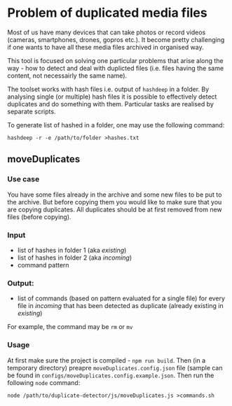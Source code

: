 # Problem of duplicated media files

Most of us have many devices that can take photos or record videos (cameras, smartphones, drones, gopros etc.). 
It become pretty challenging if one wants to have all these media files archived in organised way. 

This tool is focused on solving one particular problems that arise along the way - how to detect and deal with duplicted files (i.e. files having the same content, not necessairly the same name).

The toolset works with hash files i.e. output of `hashdeep` in a folder. By analysing single (or multiple) hash files it is possible to effectively detect duplicates and do something with them. Particular tasks are realised by separate scripts. 

To generate list of hashed in a folder, one may use the following command: 
```
hashdeep -r -e /path/to/folder >hashes.txt
```

## moveDuplicates

### Use case 
You have some files already in the archive and some new files to be put to the archive. But before copying them you would like to make sure that you are copying duplicates. 
All duplicates should be at first removed from new files (before copying). 

### Input 
- list of hashes in folder 1 (aka *existing*)
- list of hashes in folder 2 (aka *incoming*)
- command pattern 

### Output: 
- list of commands (based on pattern evaluated for a single file) for every file in *incoming* that has been detected as duplicate (already existing in *existing*)

For example, the command may be `rm` or `mv`  

### Usage

At first make sure the project is compiled - `npm run build`. 
Then (in a temporary directory) preapre `moveDuplicates.config.json` file (sample can be found in `configs/moveDuplicates.config.example.json`.
Then run the following `node` command: 

```
node /path/to/duplicate-detector/js/moveDuplicates.js >commands.sh
```
